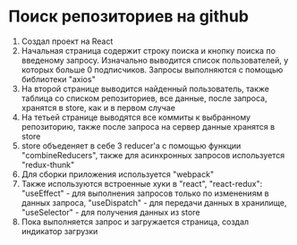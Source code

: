 # Поиск репозиториев на github
1. Создал проект на React
2. Начальная страница содержит строку поиска и кнопку поиска по введеному запросу. Изначально выводится список пользователей, у которых больше 0 подписчиков. Запросы выполняются с помощью библиотеки "axios"
3. На второй странице выводится найденный пользователь, также таблица со списком репозиториев, все данные, после запроса, хранятся в store, как и в первом случае 
4. На тетьей странице выводятся все коммиты к выбранному репозиторию, также после запроса на сервер данные хранятся в store
5. store объеденяет в себе 3 reducer'a с помощью функции "combineReducers", также для асинхронных запросов используется "redux-thunk"
6. Для сборки приложения используется "webpack"
7. Также используются встроенные хуки в "react", "react-redux": "useEffect" - для выполнения запросов только по изменениям в данных запроса, "useDispatch" - для передачи данных в хранилище, "useSelector" - для получения данных из store
8. Пока выполняется запрос и загружается страница, создал индикатор загрузки
